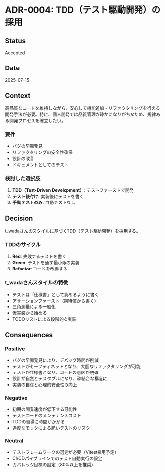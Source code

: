 # ADR-0004: TDD（テスト駆動開発）の採用

## Status
Accepted

## Date
2025-07-15

## Context
高品質なコードを維持しながら、安心して機能追加・リファクタリングを行える開発手法が必要。特に、個人開発では品質管理が疎かになりがちなため、規律ある開発プロセスを確立したい。

### 要件
- バグの早期発見
- リファクタリングの安全性確保
- 設計の改善
- ドキュメントとしてのテスト

### 検討した選択肢
1. **TDD（Test-Driven Development）**: テストファーストで開発
2. **テスト後付け**: 実装後にテストを書く
3. **手動テストのみ**: 自動テストなし

## Decision
t_wadaさんのスタイルに基づくTDD（テスト駆動開発）を採用する。

### TDDのサイクル
1. **Red**: 失敗するテストを書く
2. **Green**: テストを通す最小限の実装
3. **Refactor**: コードを改善する

### t_wadaさんスタイルの特徴
- テストは「仕様書」として読めるように書く
- アサーションファースト（期待値から書く）
- 三角測量による一般化
- 仮実装から始める
- TODOリストによる段階的な実装

## Consequences

### Positive
- バグの早期発見により、デバッグ時間が削減
- テストがセーフティネットとなり、大胆なリファクタリングが可能
- テストが仕様書となり、コードの意図が明確
- 設計が自然とテスタブルになり、疎結合な構造に
- 実装の自信と心理的安全性の向上

### Negative
- 初期の開発速度が低下する可能性
- テストコードのメンテナンスコスト
- TDDの習得に時間がかかる
- 過度なモックによる脆いテストのリスク

### Neutral
- テストフレームワークの選定が必要（Vitest採用予定）
- CI/CDパイプラインでのテスト自動実行の設定
- カバレッジ目標の設定（80%以上を推奨）